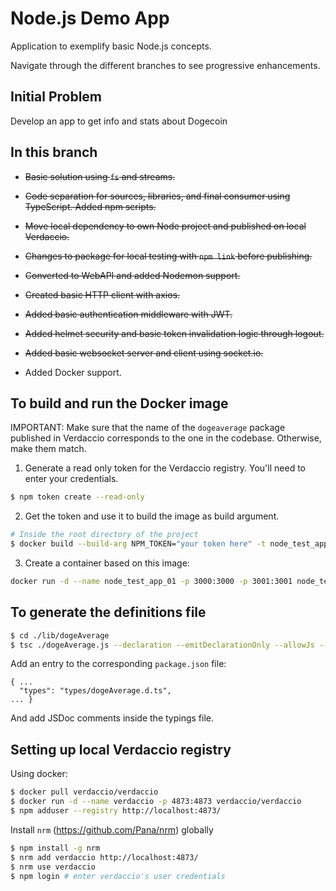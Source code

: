 # Node.js Demo App

Application to exemplify basic Node.js concepts.

Navigate through the different branches to see progressive enhancements.

## Initial Problem

Develop an app to get info and stats about Dogecoin  

## In this branch

* ~~Basic solution using `fs` and streams.~~

* ~~Code separation for sources, libraries, and final consumer using TypeScript. Added npm scripts.~~

* ~~Move local dependency to own Node project and published on local Verdaccio.~~

* ~~Changes to package for local testing with `npm link` before publishing.~~

* ~~Converted to WebAPI and added Nodemon support.~~

* ~~Created basic HTTP client with axios.~~

* ~~Added basic authentication middleware with JWT.~~

* ~~Added helmet security and basic token invalidation logic through logout.~~

* ~~Added basic websocket server and client using socket.io.~~

* Added Docker support.

## To build and run the Docker image

IMPORTANT: Make sure that the name of the `dogeaverage` package published in Verdaccio corresponds to the one in the codebase. Otherwise, make them match.

1. Generate a read only token for the Verdaccio registry. You'll need to enter your credentials.

```bash
$ npm token create --read-only
```

2. Get the token and use it to build the image as build argument.

```bash
# Inside the root directory of the project
$ docker build --build-arg NPM_TOKEN="your token here" -t node_test_app_01 .
```

3. Create a container based on this image:

```bash
docker run -d --name node_test_app_01 -p 3000:3000 -p 3001:3001 node_test_app_01  
```

## To generate the definitions file

```bash
$ cd ./lib/dogeAverage
$ tsc ./dogeAverage.js --declaration --emitDeclarationOnly --allowJs --outDir types 
```

Add an entry to the corresponding `package.json` file:
```
{ ...
  "types": "types/dogeAverage.d.ts",
... }
```  

And add JSDoc comments inside the typings file.

## Setting up local Verdaccio registry

Using docker:

```bash
$ docker pull verdaccio/verdaccio
$ docker run -d --name verdaccio -p 4873:4873 verdaccio/verdaccio
$ npm adduser --registry http://localhost:4873/
```

Install `nrm` (https://github.com/Pana/nrm) globally
```bash
$ npm install -g nrm
$ nrm add verdaccio http://localhost:4873/
$ nrm use verdaccio
$ npm login # enter verdaccio's user credentials 
```
